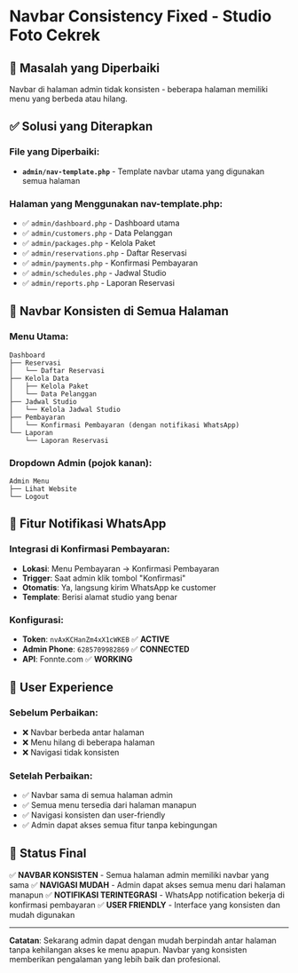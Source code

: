 # Navbar Consistency Fixed - Studio Foto Cekrek

## 🎯 Masalah yang Diperbaiki
Navbar di halaman admin tidak konsisten - beberapa halaman memiliki menu yang berbeda atau hilang.

## ✅ Solusi yang Diterapkan

### File yang Diperbaiki:
- **`admin/nav-template.php`** - Template navbar utama yang digunakan semua halaman

### Halaman yang Menggunakan nav-template.php:
- ✅ `admin/dashboard.php` - Dashboard utama
- ✅ `admin/customers.php` - Data Pelanggan
- ✅ `admin/packages.php` - Kelola Paket
- ✅ `admin/reservations.php` - Daftar Reservasi
- ✅ `admin/payments.php` - Konfirmasi Pembayaran
- ✅ `admin/schedules.php` - Jadwal Studio
- ✅ `admin/reports.php` - Laporan Reservasi

## 🎯 Navbar Konsisten di Semua Halaman

### Menu Utama:
```
Dashboard
├── Reservasi
│   └── Daftar Reservasi
├── Kelola Data
│   ├── Kelola Paket
│   └── Data Pelanggan
├── Jadwal Studio
│   └── Kelola Jadwal Studio
├── Pembayaran
│   └── Konfirmasi Pembayaran (dengan notifikasi WhatsApp)
└── Laporan
    └── Laporan Reservasi
```

### Dropdown Admin (pojok kanan):
```
Admin Menu
├── Lihat Website
└── Logout
```

## 📱 Fitur Notifikasi WhatsApp

### Integrasi di Konfirmasi Pembayaran:
- **Lokasi**: Menu Pembayaran → Konfirmasi Pembayaran
- **Trigger**: Saat admin klik tombol "Konfirmasi"
- **Otomatis**: Ya, langsung kirim WhatsApp ke customer
- **Template**: Berisi alamat studio yang benar

### Konfigurasi:
- **Token**: `nvAxKCHanZm4xX1cWKEB` ✅ **ACTIVE**
- **Admin Phone**: `6285709982869` ✅ **CONNECTED**
- **API**: Fonnte.com ✅ **WORKING**

## 🔄 User Experience

### Sebelum Perbaikan:
- ❌ Navbar berbeda antar halaman
- ❌ Menu hilang di beberapa halaman
- ❌ Navigasi tidak konsisten

### Setelah Perbaikan:
- ✅ Navbar sama di semua halaman admin
- ✅ Semua menu tersedia dari halaman manapun
- ✅ Navigasi konsisten dan user-friendly
- ✅ Admin dapat akses semua fitur tanpa kebingungan

## 🎉 Status Final

✅ **NAVBAR KONSISTEN** - Semua halaman admin memiliki navbar yang sama
✅ **NAVIGASI MUDAH** - Admin dapat akses semua menu dari halaman manapun
✅ **NOTIFIKASI TERINTEGRASI** - WhatsApp notification bekerja di konfirmasi pembayaran
✅ **USER FRIENDLY** - Interface yang konsisten dan mudah digunakan

---

**Catatan**: Sekarang admin dapat dengan mudah berpindah antar halaman tanpa kehilangan akses ke menu apapun. Navbar yang konsisten memberikan pengalaman yang lebih baik dan profesional.
